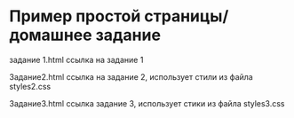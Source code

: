 # Пример простой страницы/домашнее задание
<p>задание 1.html ссылка на задание 1</p>
<p>Задание2.html ссылка на задание 2, использует стили из файла styles2.css</p>
<p>Задание3.html ссылка задание 3, использует стики из файла styles3.css</p>